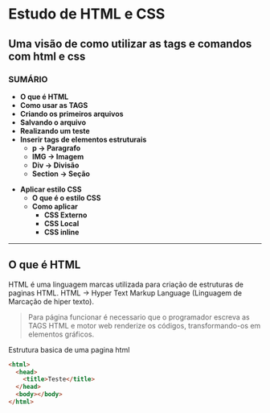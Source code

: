 # Estudo de HTML e CSS

## Uma visão de como utilizar as tags e comandos com html e css

### SUMÁRIO

- **O que é HTML**
- **Como usar as TAGS**
- **Criando os primeiros arquivos**
- **Salvando o arquivo**
- **Realizando um teste**
- **Inserir tags de elementos estruturais**
  - **p -> Paragrafo**
  - **IMG -> Imagem**
  - **Div -> Divisão**
  - **Section -> Seção**

* **Aplicar estilo CSS**
  - **O que é o estilo CSS**
  - **Como aplicar**
    - **CSS Externo**
    - **CSS Local**
    - **CSS inline**

---

## O que é HTML

HTML é uma linguagem marcas utilizada para criação de estruturas de paginas HTML.
HTML -> Hyper Text Markup Language (Linguagem de Marcação de hiper texto).

> Para página funcionar é necessario que o programador escreva as TAGS
> HTML e motor web renderize os códigos, transformando-os em
> elementos gráficos.

Estrutura basica de uma pagina html

```html
<html>
  <head>
    <title>Teste</title>
  </head>
  <body></body>
</html>
```
